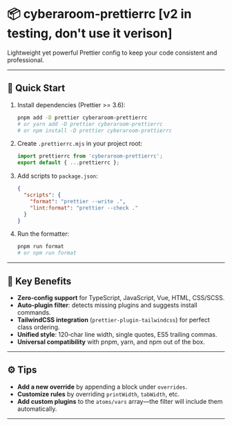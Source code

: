 # 📦 cyberaroom‑prettierrc [v2 in testing, don't use it verison]

Lightweight yet powerful Prettier config to keep your code consistent and professional.

---

## 🚀 Quick Start

1. Install dependencies (Prettier >= 3.6):

   ```bash
   pnpm add -D prettier cyberaroom-prettierrc
   # or yarn add -D prettier cyberaroom-prettierrc
   # or npm install -D prettier cyberaroom-prettierrc
   ```

2. Create `.prettierrc.mjs` in your project root:

   ```js
   import prettierrc from 'cyberaroom-prettierrc';
   export default { ...prettierrc };
   ```

3. Add scripts to `package.json`:

   ```json
   {
     "scripts": {
       "format": "prettier --write .",
       "lint:format": "prettier --check ."
     }
   }
   ```

4. Run the formatter:

   ```bash
   pnpm run format
   # or npm run format
   ```

---

## 🎯 Key Benefits

- **Zero‑config support** for TypeScript, JavaScript, Vue, HTML, CSS/SCSS.
- **Auto‑plugin filter**: detects missing plugins and suggests install commands.
- **TailwindCSS integration** (`prettier-plugin-tailwindcss`) for perfect class ordering.
- **Unified style**: 120‑char line width, single quotes, ES5 trailing commas.
- **Universal compatibility** with pnpm, yarn, and npm out of the box.

---

## ⚙️ Tips

- **Add a new override** by appending a block under `overrides`.
- **Customize rules** by overriding `printWidth`, `tabWidth`, etc.
- **Add custom plugins** to the `atoms/vars` array—the filter will include them automatically.

---
